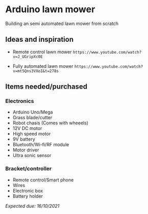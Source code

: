 # Arduino lawn mower
Building an semi automated lawn mower from scratch

## Ideas and inspiration
 - Remote control lawn mower 
 `https://www.youtube.com/watch?v=J_UGripXc0E`
 
 - Fully automated lawn mower
 `https://www.youtube.com/watch?v=mt5Qns3VXoI&t=278s`
 
 ## Items needed/purchased
 ### Electronics
 - Arduino Uno/Mega
 - Grass blade/cutter
 - Robot chasis (Comes with wheeels)
 - 12V DC motor
 - High speed motor
 - 9V battery
 - Bluetooth/Wi-fi/RF module
 - Motor driver
 - Ultra sonic sensor
### Bracket/controller
 - Remote control/Smart phone
 - Wires 
 - Electronic box
 - Battery holder

*Expected due: 16/10/2021*
